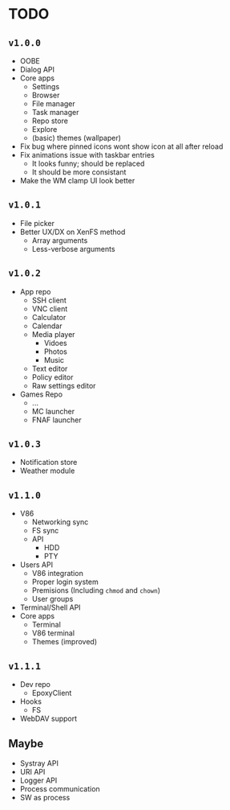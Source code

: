 # TODO
## `v1.0.0`
- OOBE 
- Dialog API
- Core apps
    - Settings
    - Browser
    - File manager
    - Task manager
    - Repo store
    - Explore
    - (basic) themes (wallpaper)
- Fix bug where pinned icons wont show icon at all after reload
- Fix animations issue with taskbar entries
    - It looks funny; should be replaced
    - It should be more consistant
- Make the WM clamp UI look better

## `v1.0.1`
- File picker
- Better UX/DX on XenFS method
    - Array arguments
    - Less-verbose arguments

## `v1.0.2`
- App repo
    - SSH client
    - VNC client
    - Calculator
    - Calendar
    - Media player
        - Vidoes
        - Photos
        - Music
    - Text editor
    - Policy editor
    - Raw settings editor
- Games Repo
    - ...
    - MC launcher
    - FNAF launcher

## `v1.0.3`
- Notification store
- Weather module

## `v1.1.0`
- V86
    - Networking sync
    - FS sync
    - API
        - HDD
        - PTY
- Users API
    - V86 integration
    - Proper login system
    - Premisions (Including `chmod` and `chown`)
    - User groups
- Terminal/Shell API
- Core apps
    - Terminal
    - V86 terminal
    - Themes (improved)

## `v1.1.1`
- Dev repo
    - EpoxyClient
- Hooks
    - FS
- WebDAV support

## Maybe
- Systray API
- URI API
- Logger API
- Process communication
- SW as process